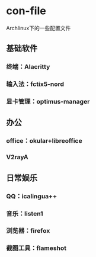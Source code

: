 # con-file
Archlinux下的一些配置文件
## 基础软件
### 终端：Alacritty
### 输入法：fctix5-nord
### 显卡管理：optimus-manager

## 办公
### office：okular+libreoffice
### V2rayA

## 日常娱乐
### QQ：icalingua++
### 音乐：listen1
### 浏览器：firefox
### 截图工具：flameshot

